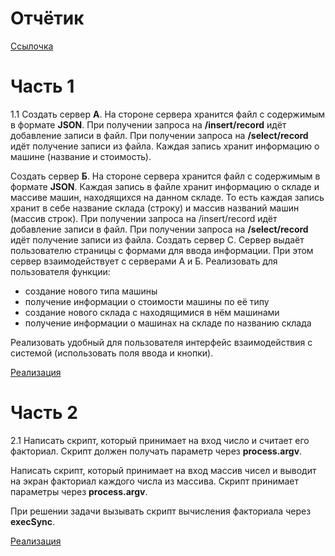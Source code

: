 # Отчётик

[Ссылочка](https://github.com/shlyapos/bmstu_archEvm/blob/master/lab_04/Suchkov_lab_04_report.pdf)

# Часть 1

1.1 Создать сервер **А**. На стороне сервера хранится файл с содержимым в формате **JSON**. При получении запроса на 
**/insert/record** идёт добавление записи в файл. При получении запроса на **/select/record** идёт получение записи из 
файла. Каждая запись хранит информацию о машине (название и стоимость). 

Создать сервер **Б**. На стороне сервера хранится файл с содержимым в формате **JSON**. Каждая запись в файле хранит информацию 
о складе и массиве машин, находящихся на данном складе. То есть каждая запись хранит в себе название склада (строку) и 
массив названий машин (массив строк). При получении запроса на /insert/record идёт добавление записи в файл. При получении 
запроса на **/select/record** идёт получение записи из файла. Создать сервер C. Сервер выдаёт пользователю страницы с формами 
для ввода информации. При этом сервер взаимодействует с серверами А и Б. Реализовать для пользователя функции:

* создание нового типа машины
* получение информации о стоимости машины по её типу
* создание нового склада с находящимися в нём машинами
* получение информации о машинах на складе по названию склада

Реализовать удобный для пользователя интерфейс взаимодействия с системой (использовать поля ввода и кнопки).

[Реализация](https://github.com/shlyapos/bmstu_archEvm/blob/master/lab_04/task_2/)


# Часть 2

2.1 Написать скрипт, который принимает на вход число и считает его факториал. Скрипт должен получать параметр через **process.argv**.

Написать скрипт, который принимает на вход массив чисел и выводит на экран факториал каждого числа из массива. Скрипт принимает 
параметры через **process.argv**.

При решении задачи вызывать скрипт вычисления факториала через **execSync**.

[Реализация](https://github.com/shlyapos/bmstu_archEvm/blob/master/lab_04/task_1/)
